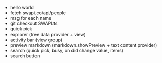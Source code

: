 - hello world
- fetch swapi.co/api/people
- msg for each name
- git checkout SWAPI.ts
- quick pick
- explorer (tree data provider + view)
- activity bar (view group)
- preview markdown (markdown.showPreview + text content provider)
- search (quick pick, busy, on did change value, items)
- search button
